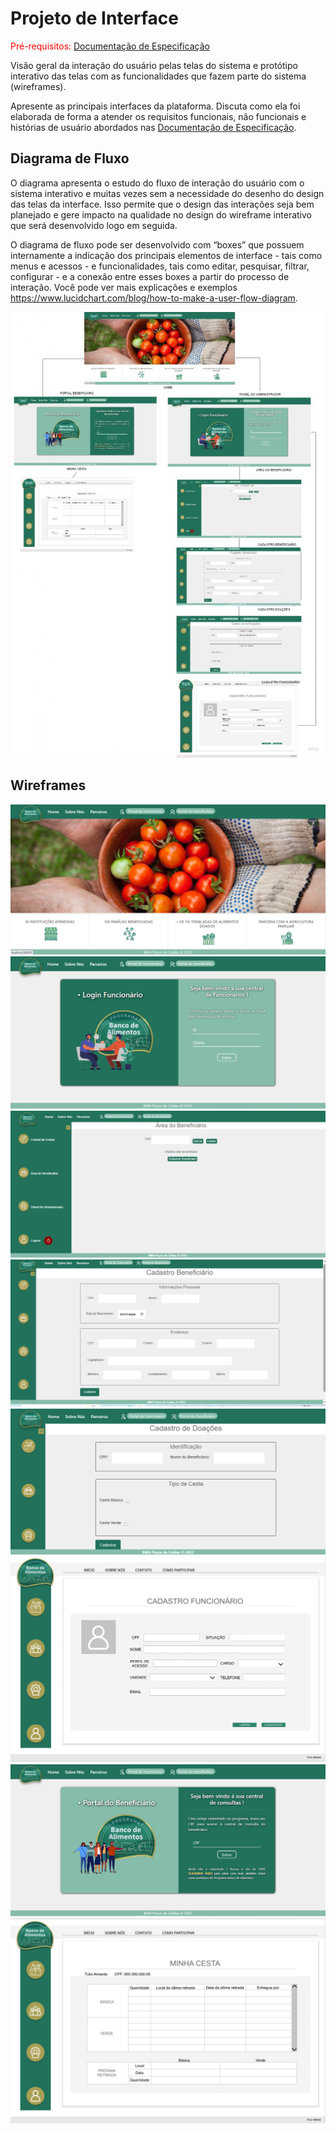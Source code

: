 
# Projeto de Interface

<span style="color:red">Pré-requisitos: <a href="2-Especificação do Projeto.md"> Documentação de Especificação</a></span>

Visão geral da interação do usuário pelas telas do sistema e protótipo interativo das telas com as funcionalidades que fazem parte do sistema (wireframes).

 Apresente as principais interfaces da plataforma. Discuta como ela foi elaborada de forma a atender os requisitos funcionais, não funcionais e histórias de usuário abordados nas <a href="2-Especificação do Projeto.md"> Documentação de Especificação</a>.

## Diagrama de Fluxo

O diagrama apresenta o estudo do fluxo de interação do usuário com o sistema interativo e  muitas vezes sem a necessidade do desenho do design das telas da interface. Isso permite que o design das interações seja bem planejado e gere impacto na qualidade no design do wireframe interativo que será desenvolvido logo em seguida.

O diagrama de fluxo pode ser desenvolvido com “boxes” que possuem internamente a indicação dos principais elementos de interface - tais como menus e acessos - e funcionalidades, tais como editar, pesquisar, filtrar, configurar - e a conexão entre esses boxes a partir do processo de interação. Você pode ver mais explicações e exemplos https://www.lucidchart.com/blog/how-to-make-a-user-flow-diagram.

![Exemplo de Diagrama de Fluxo](img/UserflowBma.jpg)


## Wireframes

![Exemplo de Wireframe](img/Home.png)
![Exemplo de Wireframe](img/PainelAdministrador.png)
![Exemplo de Wireframe](img/CadastroBeneficiario.png)
![Exemplo de Wireframe](img/CadastroBeneficiario2.png)
![Exemplo de Wireframe](img/CadastroDoacoes.png)
![Exemplo de Wireframe](img/CadastroFuncionario.png)
![Exemplo de Wireframe](img/LoginBeneficiario.png)
![Exemplo de Wireframe](img/MinhaCesta.png)



